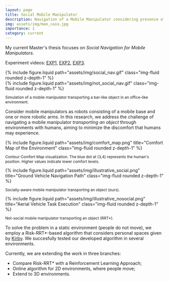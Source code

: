 ```yaml
---
layout: page
title: Social Mobile Manipulator
description: Navigation of a Mobile Manipulator considering presence of humans.
img: assets/img/man_caio.jpg
importance: 1
category: current
---
```

My current Master's thesis focuses on *Social Navigation for Mobile Manipulators*. 

Experiment videos: [EXP1](https://www.youtube.com/watch?v=lLFQ12lf_go), [EXP2](https://www.youtube.com/watch?v=c8PtqI2iLMM), [EXP3](https://www.youtube.com/watch?v=tNo6pqw-BAA).

<div class="row justify-content-sm-center">
  <div class="col text-center">
    {% include figure.liquid path="assets/img/social_nav.gif" class="img-fluid rounded z-depth-1" %}
  </div>
  <div class="col text-center">
    {% include figure.liquid path="assets/img/not_social_nav.gif" class="img-fluid rounded z-depth-1" %}
  </div>
</div>
<div class="row">
  <div class="col text-center">
    <p style="font-size: 12px;">Simulation of a mobile manipulator transporting a bar-like object in an office-like environment.</p>
  </div>
</div>


Consider mobile manipulators as robots consisting of a mobile base and one or more robotic arms. In this research, we address the challenge of navigating a mobile manipulator *transporting an object* through environments with humans, aiming to minimize the discomfort that humans may experience.

<!--- In this problem, we cannot solely rely on the usual robot navigation criteria, where a robot is deemed successful if it avoids obstacles. When interacting with humans, robots must also consider human comfort to ensure a positive work environment and coexistence. Therefore, parameters such as speed, trajectory, and other characteristics need to be adjusted. A Social Robot may ensure human comfort during its navigation, for example, the Mobile Manipulator may navigate slowly when a human is nearby, and the arm may move lower to avoid sensitive areas, such as the eyes. -->

<!--- The problem starts to get even more interesting if we consider that the robotic arm is carrying a possible danger load, like a heavy pipe, glass or a knife. In those cases is paramount to develop techniques specificly to deal in ambiance with humans. Social Robotic Navigation is a  wide largely studied reasearch area, with several ramifications to the topic, considering mobile robots. With Mobile Manipulators, works in Social Robotics tends to "retract" arms and not consider its degrees of freedom, basically considering them as a mobile robot or the arms are there for gesture and not actual carrying loads. -->

<div class="row justify-content-sm-center">
  <div class="col">
    {% include figure.liquid path="assets/img/comfort_map.png" title="Comfort Map of the Environment" class="img-fluid rounded z-depth-1" %}
    <p style="font-size: 12px;" class="text-center">Contour Comfort Map visualization. The blue dot at (3,4) represents the human's position. Higher values indicate lower comfort levels.</p>
  </div>
  <div class="col">
    {% include figure.liquid path="assets/img/illustrative_social.png" title="Ground Vehicle Navigation Path" class="img-fluid rounded z-depth-1" %}
    <p style="font-size: 12px;" class="text-center">Socially-aware mobile manipulator transporting an object (ours).</p>
  </div>
  <div class="col">
    {% include figure.liquid path="assets/img/illustrative_nosocial.png" title="Aerial Vehicle Task Execution" class="img-fluid rounded z-depth-1" %}
    <p style="font-size: 12px;" class="text-center">Not-social mobile manipulator transporting an object (RRT*).</p>
  </div>
</div>

To solve the problem in a static environment (people do not move), we employ a Risk-RRT*-based algorithm that considers personal spaces given by [Kirby](https://www.ri.cmu.edu/pub_files/2010/5/rk_thesis.pdf). We succesfully tested our developed algorithm in 
several environments.

<!--
Full videos

- [Experiment 1](https://www.youtube.com/watch?v=lLFQ12lf_go);
- [Experiment 2](https://www.youtube.com/watch?v=c8PtqI2iLMM);
- [Experiment 3](https://www.youtube.com/watch?v=tNo6pqw-BAA).

-->

Currently, we are extending the work in three branches:

- Compare Risk-RRT* with a Reinforcement Learning Approach;
- Online algorithm for 2D environments, where people move;
- Extend to 3D environments. 
